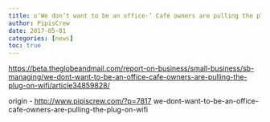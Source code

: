 ```yaml
---
title: o‘We don’t want to be an office-’ Café owners are pulling the plug on WiFi
author: PipisCrew
date: 2017-05-01
categories: [news]
toc: true
---
```


https://beta.theglobeandmail.com/report-on-business/small-business/sb-managing/we-dont-want-to-be-an-office-cafe-owners-are-pulling-the-plug-on-wifi/article34859828/

origin - http://www.pipiscrew.com/?p=7817 we-dont-want-to-be-an-office-cafe-owners-are-pulling-the-plug-on-wifi